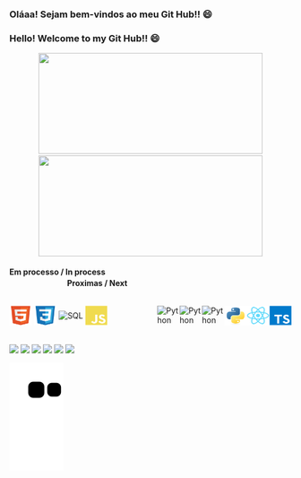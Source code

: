 ### Oláaa! Sejam bem-vindos ao meu Git Hub!! 😄
### Hello! Welcome to my Git Hub!! 😄

<div align="center">
  <a href="https://github.com/iiamlink"></a>
  <img height="180rem" width="400rem" src="https://github-readme-stats.vercel.app/api?username=iiamlink&show_icons=true&theme=dracula&include_all_commits=true&count_private=true"/>
  <img height="180rem" width="400rem" src="https://github-readme-stats.vercel.app/api/top-langs/?username=iiamlink&layout=compact&langs_count=7&theme=dracula"/>
</div>
  <p><strong>Em processo / In processㅤㅤㅤㅤㅤㅤㅤㅤㅤㅤㅤㅤㅤㅤㅤㅤㅤㅤㅤㅤㅤㅤㅤㅤㅤㅤㅤㅤㅤㅤㅤㅤㅤProximas / Next</strong></p> 
<div style="display: inline_block"><br>
  <img title="HTML5" align="center" alt="HTML" height="35" width="40" src="https://raw.githubusercontent.com/devicons/devicon/master/icons/html5/html5-original.svg">
  <img title="CSS3" align="center" alt="CSS" height="35" width="40" src="https://raw.githubusercontent.com/devicons/devicon/master/icons/css3/css3-original.svg">
  <img title="SQL" align="center" alt="SQL" height="35" width="40" src="https://cdn-icons-png.flaticon.com/512/29/29553.png">
  <img title="Javascrpit" align="center" alt="Js" height="35" width="40" src="https://raw.githubusercontent.com/devicons/devicon/master/icons/javascript/javascript-plain.svg">
  <img title="Typescript" align="right" alt="Ts" height="35" width="40" src="https://raw.githubusercontent.com/devicons/devicon/master/icons/typescript/typescript-plain.svg">
  <img title="React" align="right" alt="React" height="35" width="40" src="https://raw.githubusercontent.com/devicons/devicon/master/icons/react/react-original.svg">
  <img title="Python" align="right" alt="Python" height="35" width="40" src="https://raw.githubusercontent.com/devicons/devicon/master/icons/python/python-original.svg">
  <img title="Solidity" align="right" alt="Python" height="35" width="40" src="https://upload.wikimedia.org/wikipedia/commons/thumb/9/98/Solidity_logo.svg/386px-Solidity_logo.svg.png">
  <img title="C++" align="right" alt="Python" height="40" width="40" src="https://upload.wikimedia.org/wikipedia/commons/thumb/1/18/ISO_C%2B%2B_Logo.svg/306px-ISO_C%2B%2B_Logo.svg.png">
  <img title="Rust" align="right" alt="Python" height="40" width="40" src="https://upload.wikimedia.org/wikipedia/commons/thumb/d/d5/Rust_programming_language_black_logo.svg/144px-Rust_programming_language_black_logo.svg.png">
</div>
  <br><br>
<div> 
  <a href="https://www.youtube.com/channel/UCCb6AmppeMXGtMecbcvFYhw" target="_blank"><img src="https://img.shields.io/badge/YouTube-FF0000?style=for-the-badge&logo=youtube&logoColor=white" target="_blank"></a>
  <a href="https://instagram.com/linkcardoso" target="_blank"><img src="https://img.shields.io/badge/-Instagram-%23E4405F?style=for-the-badge&logo=instagram&logoColor=white" target="_blank"></a>
 	<a href="https://www.twitch.tv/iiamlinki" target="_blank"><img src="https://img.shields.io/badge/Twitch-9146FF?style=for-the-badge&logo=twitch&logoColor=white" target="_blank"></a>
 <a href="https://discord.gg/iiamlink" target="_blank"><img src="https://img.shields.io/badge/Discord-7289DA?style=for-the-badge&logo=discord&logoColor=white" target="_blank"></a> 
  <a href = "mailto:cardosojtavictor@gmail.com"><img src="https://img.shields.io/badge/-Gmail-%23333?style=for-the-badge&logo=gmail&logoColor=white" target="_blank"></a>
  <a href="https://www.linkedin.com/in/jvcjoaovictorcardoso/" target="_blank"><img src="https://img.shields.io/badge/-LinkedIn-%230077B5?style=for-the-badge&logo=linkedin&logoColor=white" target="_blank"></a> 
 
  ![Snake animation](https://github.com/iiamlink/iiamlink/blob/output/github-contribution-grid-snake.svg)
 
</div>
